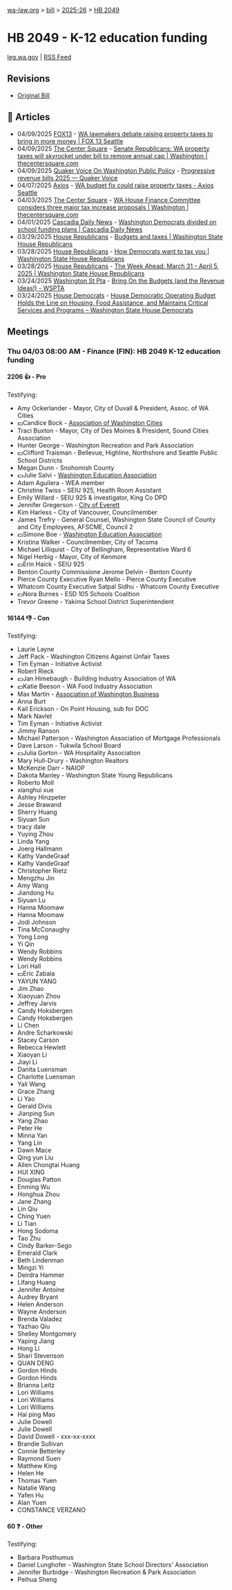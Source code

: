 [wa-law.org](/) > [bill](/bill/) > [2025-26](/bill/2025-26/) > [HB 2049](/bill/2025-26/hb/2049/)

# HB 2049 - K-12 education funding
[leg.wa.gov](https://app.leg.wa.gov/billsummary?BillNumber=2049&Year=2025&Initiative=false) | [RSS Feed](./rss.xml)

## Revisions
* [Original Bill](1/)

## 📰 Articles
* 04/09/2025 [FOX13](/org/fox13/) - [WA lawmakers debate raising property taxes to bring in more money | FOX 13 Seattle](https://www.fox13seattle.com/news/wa-lawmakers-raising-property-taxes#:~:text=a%20similar%20proposal)
* 04/09/2025 [The Center Square](/org/the_center_square/) - [Senate Republicans: WA property taxes will skyrocket under bill to remove annual cap | Washington | thecentersquare.com](https://www.thecentersquare.com/washington/article_68148e26-5f20-4a9b-b4fc-f9d2b64f7db4.html#:~:text=House%20Bill%202049)
* 04/09/2025 [Quaker Voice On Washington Public Policy](/org/quaker_voice_on_washington_public_policy/) - [Progressive revenue bills 2025 — Quaker Voice](https://www.quakervoicewa.org/progressive-revenue-bills-2025/#:~:text=HB%202049)
* 04/07/2025 [Axios](/org/axios/) - [WA budget fix could raise property taxes - Axios Seattle](https://www.axios.com/local/seattle/2025/04/07/washington-property-tax-cap#:~:text=House's%20proposal)
* 04/03/2025 [The Center Square](/org/the_center_square/) - [WA House Finance Committee considers three major tax increase proposals | Washington | thecentersquare.com](https://www.thecentersquare.com/washington/article_60e89042-e837-4280-a88a-fd1b32ff4bcf.html#:~:text=House%20Bill%202049)
* 04/01/2025 [Cascadia Daily News](/org/cascadia_daily_news/) - [Washington Democrats divided on school funding plans | Cascadia Daily News](https://www.cascadiadaily.com/2025/apr/01/washington-democrats-divided-on-school-funding-plans/#:~:text=The%20legislation)
* 03/29/2025 [House Republicans](/org/house_republicans/) - [Budgets and taxes | Washington State House Republicans](https://houserepublicans.wa.gov/current/budgets-and-taxes/#:~:text=House%20Bill%202049)
* 03/28/2025 [House Republicans](/org/house_republicans/) - [How Democrats want to tax you | Washington State House Republicans](https://houserepublicans.wa.gov/how-democrats-want-to-tax-you/#:~:text=House%20Bill%202049)
* 03/28/2025 [House Republicans](/org/house_republicans/) - [The Week Ahead: March 31 - April 5, 2025 | Washington State House Republicans](https://houserepublicans.wa.gov/week/the-week-ahead-march-31-april-5-2025/#:~:text=HB%202049)
* 03/24/2025 [Washington St Pta](/org/washington_st_pta/) - [Bring On the Budgets (and the Revenue Ideas!) - WSPTA](https://www.wastatepta.org/bring-on-the-budgets-and-the-revenue-ideas/#:~:text=HB%202049)
* 03/24/2025 [House Democrats](/org/house_democrats/) - [House Democratic Operating Budget Holds the Line on Housing, Food Assistance, and Maintains Critical Services and Programs – Washington State House Democrats](https://housedemocrats.wa.gov/blog/2025/03/24/house-democratic-operating-budget-holds-the-line-on-housing-food-assistance-and-maintains-critical-services-and-programs/#:~:text=legislation%20to%20modify%20the%20state%20and%20local%20property%20tax%20authority)

## Meetings
### Thu 04/03 08:00 AM - Finance (FIN): HB 2049 K-12 education funding
#### 2206 👍 - Pro
Testifying:
* Amy Ockerlander - Mayor, City of Duvall & President, Assoc. of WA Cities
* 💵Candice Bock - [Association of Washington Cities](/org/association_of_washington_cities/)
* Traci Buxton - Mayor, City of Des Moines & President, Sound Cities Association
* Hunter George - Washington Recreation and Park Association
* 💵Clifford Traisman - Bellevue, Highline, Northshore and Seattle Public School Districts
* Megan Dunn - Snohomish County
* 💵Julie Salvi - [Washington Education Association](/org/washington_education_association/)
* Adam Aguilera - WEA member
* Christine Twiss - SEIU 925, Health Room Assistant
* Emily Willard - SEIU 925 & investigator, King Co DPD
* Jennifer Gregerson - [City of Everett](/org/city_of_everett/)
* Kim Harless - City of Vancouver, Councilmember
* James Trefry - General Counsel, Washington State Council of County and City Employees, AFSCME, Council 2
* 💵Simone Boe - [Washington Education Association](/org/washington_education_association/)
* Kristina Walker - Councilmember, City of Tacoma
* Michael Lilliquist - City of Bellingham, Representative Ward 6
* Nigel Herbig - Mayor, City of Kenmore
* 💵Erin Haick - SEIU 925
* Benton County Commissione Jerome Delvin - Benton County
* Pierce County Executive Ryan Mello - Pierce County Executive
* Whatcom County Executive Satpal Sidhu - Whatcom County Executive
* 💵Nora Burnes - ESD 105 Schools Coalition
* Trevor Greene - Yakima School District Superintendent

#### 16144 👎 - Con
Testifying:
* Laurie Layne
* Jeff Pack - Washington Citizens Against Unfair Taxes
* Tim Eyman - Initiative Activist
* Robert Rieck
* 💵Jan Himebaugh - Building Industry Association of WA
* 💵Katie Beeson - WA Food Industry Association
* Max Martin - [Association of Washington Business](/org/association_of_washington_business/)
* Anna Burt
* Kail Erickson - On Point Housing, sub for DOC
* Mark Navlet
* Tim Eyman - Initiative Activist
* Jimmy Ranson
* Michael Patterson - Washington Association of Mortgage Professionals
* Dave Larson - Tukwila School Board
* 💵Julia Gorton - WA Hospitality Association
* Mary Hull-Drury - Washington Realtors
* McKenzie Darr - NAIOP
* Dakota Manley - Washington State Young Republicans
* Roberto Moll
* xianghui xue
* Ashley Hinzpeter
* Jesse Brawand
* Sherry Huang
* Siyuan Sun
* tracy dale
* Yuying Zhou
* Linda Yang
* Joerg Hallmann
* Kathy VandeGraaf
* Kathy VandeGraaf
* Christopher Rietz
* Mengzhu Jin
* Amy Wang
* Jiandong Hu
* Siyuan Lu
* Hanna Moomaw
* Hanna Moomaw
* Jodi Johnson
* Tina McConaughy
* Yong Long
* Yi Qin
* Wendy Robbins
* Wendy Robbins
* Lori Hall
* 💵Eric Zabala
* YAYUN YANG
* Jim Zhao
* Xiaoyuan Zhou
* Jeffrey Jarvis
* Candy Hoksbergen
* Candy Hoksbergen
* Li Chen
* Andre Scharkowski
* Stacey Carson
* Rebecca Hewlett
* Xiaoyan Li
* Jiayi Li
* Danita Luensman
* Charlotte Luensman
* Yali Wang
* Grace Zhang
* Li Yao
* Gerald Divis
* Jianping Sun
* Yang Zhao
* Peter He
* Minna Yan
* Yang Lin
* Dawn Mace
* Qing yun Liu
* Allen Chongtai Huang
* HUI XING
* Douglas Patton
* Enming Wu
* Honghua Zhou
* Jane Zhang
* Lin Qiu
* Ching Yuen
* Li Tian
* Hong Sodoma
* Tao Zhu
* Cindy Barker-Sego
* Emerald Clark
* Beth Lindenman
* Mingzi Yi
* Deirdra Hammer
* Lifang Huang
* Jennifer Antoine
* Audrey Bryant
* Helen Anderson
* Wayne Anderson
* Brenda Valadez
* Yazhao Qiu
* Shelley Montgomery
* Yaping Jiang
* Hong Li
* Shari Stevenson
* QUAN DENG
* Gordon Hinds
* Gordon Hinds
* Brianna Leitz
* Lori Williams
* Lori Williams
* Lori Williams
* Hai ping Mao
* Julie Dowell
* Julie Dowell
* David Dowell - xxx-xx-xxxx
* Brandie Sullivan
* Connie Betterley
* Raymond Suen
* Matthew King
* Helen He
* Thomas Yuen
* Natalie Wang
* Yafen Hu
* Alan Yuen
* CONSTANCE VERZANO

#### 60 ❓ - Other
Testifying:
* Barbara Posthumus
* Daniel Lunghofer - Washington State School Directors' Association
* Jennifer Burbidge - Washington Recreation & Park Association
* Peihua Sheng
